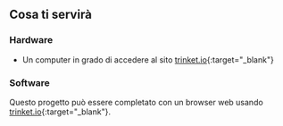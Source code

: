 ## Cosa ti servirà

### Hardware

+ Un computer in grado di accedere al sito [trinket.io](https://trinket.io){:target="_blank"}

### Software

Questo progetto può essere completato con un browser web usando [trinket.io](https://trinket.io){:target="_blank"}.